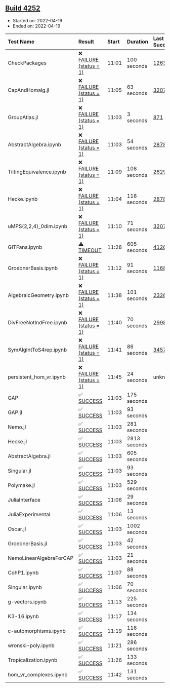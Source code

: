 ## [Build 4252](https://oscarci.mathematik.uni-kl.de/job/oscar-stable/4252/)

* Started on: 2022-04-19
* Ended on: 2022-04-19

| Test Name    | Result | Start | Duration | Last Success | First Failure |
|:-------------|:-------|:------|:---------|:-------------|:--------------|
| CheckPackages | ❌ [FAILURE (status = 1)](https://oscarci.mathematik.uni-kl.de/job/oscar-stable/4252/artifact/logs/build-4252/CheckPackages.log) | 11:01 | 100 seconds | [1263](https://oscarci.mathematik.uni-kl.de/job/oscar-stable/1263/) | [1264](https://oscarci.mathematik.uni-kl.de/job/oscar-stable/1264/) |
| CapAndHomalg.jl | ❌ [FAILURE (status = 1)](https://oscarci.mathematik.uni-kl.de/job/oscar-stable/4252/artifact/logs/build-4252/CapAndHomalg.jl.log) | 11:05 | 63 seconds | [3207](https://oscarci.mathematik.uni-kl.de/job/oscar-stable/3207/) | [3208](https://oscarci.mathematik.uni-kl.de/job/oscar-stable/3208/) |
| GroupAtlas.jl | ❌ [FAILURE (status = 1)](https://oscarci.mathematik.uni-kl.de/job/oscar-stable/4252/artifact/logs/build-4252/GroupAtlas.jl.log) | 11:03 | 3 seconds | [871](https://oscarci.mathematik.uni-kl.de/job/oscar-stable/871/) | [872](https://oscarci.mathematik.uni-kl.de/job/oscar-stable/872/) |
| AbstractAlgebra.ipynb | ❌ [FAILURE (status = 1)](https://oscarci.mathematik.uni-kl.de/job/oscar-stable/4252/artifact/logs/build-4252/AbstractAlgebra.ipynb.log) | 11:03 | 54 seconds | [2878](https://oscarci.mathematik.uni-kl.de/job/oscar-stable/2878/) | [2879](https://oscarci.mathematik.uni-kl.de/job/oscar-stable/2879/) |
| TiltingEquivalence.ipynb | ❌ [FAILURE (status = 1)](https://oscarci.mathematik.uni-kl.de/job/oscar-stable/4252/artifact/logs/build-4252/TiltingEquivalence.ipynb.log) | 11:09 | 108 seconds | [2629](https://oscarci.mathematik.uni-kl.de/job/oscar-stable/2629/) | [2630](https://oscarci.mathematik.uni-kl.de/job/oscar-stable/2630/) |
| Hecke.ipynb | ❌ [FAILURE (status = 1)](https://oscarci.mathematik.uni-kl.de/job/oscar-stable/4252/artifact/logs/build-4252/Hecke.ipynb.log) | 11:04 | 118 seconds | [2878](https://oscarci.mathematik.uni-kl.de/job/oscar-stable/2878/) | [2879](https://oscarci.mathematik.uni-kl.de/job/oscar-stable/2879/) |
| uMPS(2,2,4)_0dim.ipynb | ❌ [FAILURE (status = 1)](https://oscarci.mathematik.uni-kl.de/job/oscar-stable/4252/artifact/logs/build-4252/uMPS-2-2-4-_0dim.ipynb.log) | 11:10 | 71 seconds | [3207](https://oscarci.mathematik.uni-kl.de/job/oscar-stable/3207/) | [3208](https://oscarci.mathematik.uni-kl.de/job/oscar-stable/3208/) |
| GITFans.ipynb | ⚠ [TIMEOUT](https://oscarci.mathematik.uni-kl.de/job/oscar-stable/4252/artifact/logs/build-4252/GITFans.ipynb.log) | 11:28 | 605 seconds | [4126](https://oscarci.mathematik.uni-kl.de/job/oscar-stable/4126/) | [4127](https://oscarci.mathematik.uni-kl.de/job/oscar-stable/4127/) |
| GroebnerBasis.ipynb | ❌ [FAILURE (status = 1)](https://oscarci.mathematik.uni-kl.de/job/oscar-stable/4252/artifact/logs/build-4252/GroebnerBasis.ipynb.log) | 11:12 | 91 seconds | [1168](https://oscarci.mathematik.uni-kl.de/job/oscar-stable/1168/) | [1169](https://oscarci.mathematik.uni-kl.de/job/oscar-stable/1169/) |
| AlgebraicGeometry.ipynb | ❌ [FAILURE (status = 1)](https://oscarci.mathematik.uni-kl.de/job/oscar-stable/4252/artifact/logs/build-4252/AlgebraicGeometry.ipynb.log) | 11:38 | 101 seconds | [2326](https://oscarci.mathematik.uni-kl.de/job/oscar-stable/2326/) | [2327](https://oscarci.mathematik.uni-kl.de/job/oscar-stable/2327/) |
| DivFreeNotIndFree.ipynb | ❌ [FAILURE (status = 1)](https://oscarci.mathematik.uni-kl.de/job/oscar-stable/4252/artifact/logs/build-4252/DivFreeNotIndFree.ipynb.log) | 11:40 | 70 seconds | [2998](https://oscarci.mathematik.uni-kl.de/job/oscar-stable/2998/) | [2999](https://oscarci.mathematik.uni-kl.de/job/oscar-stable/2999/) |
| SymAlgIntToS4rep.ipynb | ❌ [FAILURE (status = 1)](https://oscarci.mathematik.uni-kl.de/job/oscar-stable/4252/artifact/logs/build-4252/SymAlgIntToS4rep.ipynb.log) | 11:41 | 86 seconds | [3457](https://oscarci.mathematik.uni-kl.de/job/oscar-stable/3457/) | [3458](https://oscarci.mathematik.uni-kl.de/job/oscar-stable/3458/) |
| persistent_hom_vr.ipynb | ❌ [FAILURE (status = 1)](https://oscarci.mathematik.uni-kl.de/job/oscar-stable/4252/artifact/logs/build-4252/persistent_hom_vr.ipynb.log) | 11:45 | 24 seconds | unknown | unknown |
| GAP | ✅ [SUCCESS](https://oscarci.mathematik.uni-kl.de/job/oscar-stable/4252/artifact/logs/build-4252/GAP.log) | 11:03 | 175 seconds |  |  |
| GAP.jl | ✅ [SUCCESS](https://oscarci.mathematik.uni-kl.de/job/oscar-stable/4252/artifact/logs/build-4252/GAP.jl.log) | 11:03 | 93 seconds |  |  |
| Nemo.jl | ✅ [SUCCESS](https://oscarci.mathematik.uni-kl.de/job/oscar-stable/4252/artifact/logs/build-4252/Nemo.jl.log) | 11:03 | 281 seconds |  |  |
| Hecke.jl | ✅ [SUCCESS](https://oscarci.mathematik.uni-kl.de/job/oscar-stable/4252/artifact/logs/build-4252/Hecke.jl.log) | 11:03 | 2813 seconds |  |  |
| AbstractAlgebra.jl | ✅ [SUCCESS](https://oscarci.mathematik.uni-kl.de/job/oscar-stable/4252/artifact/logs/build-4252/AbstractAlgebra.jl.log) | 11:03 | 605 seconds |  |  |
| Singular.jl | ✅ [SUCCESS](https://oscarci.mathematik.uni-kl.de/job/oscar-stable/4252/artifact/logs/build-4252/Singular.jl.log) | 11:03 | 93 seconds |  |  |
| Polymake.jl | ✅ [SUCCESS](https://oscarci.mathematik.uni-kl.de/job/oscar-stable/4252/artifact/logs/build-4252/Polymake.jl.log) | 11:03 | 529 seconds |  |  |
| JuliaInterface | ✅ [SUCCESS](https://oscarci.mathematik.uni-kl.de/job/oscar-stable/4252/artifact/logs/build-4252/JuliaInterface.log) | 11:06 | 29 seconds |  |  |
| JuliaExperimental | ✅ [SUCCESS](https://oscarci.mathematik.uni-kl.de/job/oscar-stable/4252/artifact/logs/build-4252/JuliaExperimental.log) | 11:06 | 13 seconds |  |  |
| Oscar.jl | ✅ [SUCCESS](https://oscarci.mathematik.uni-kl.de/job/oscar-stable/4252/artifact/logs/build-4252/Oscar.jl.log) | 11:03 | 1002 seconds |  |  |
| GroebnerBasis.jl | ✅ [SUCCESS](https://oscarci.mathematik.uni-kl.de/job/oscar-stable/4252/artifact/logs/build-4252/GroebnerBasis.jl.log) | 11:03 | 42 seconds |  |  |
| NemoLinearAlgebraForCAP | ✅ [SUCCESS](https://oscarci.mathematik.uni-kl.de/job/oscar-stable/4252/artifact/logs/build-4252/NemoLinearAlgebraForCAP.log) | 11:03 | 21 seconds |  |  |
| CohP1.ipynb | ✅ [SUCCESS](https://oscarci.mathematik.uni-kl.de/job/oscar-stable/4252/artifact/logs/build-4252/CohP1.ipynb.log) | 11:07 | 88 seconds |  |  |
| Singular.ipynb | ✅ [SUCCESS](https://oscarci.mathematik.uni-kl.de/job/oscar-stable/4252/artifact/logs/build-4252/Singular.ipynb.log) | 11:06 | 70 seconds |  |  |
| g-vectors.ipynb | ✅ [SUCCESS](https://oscarci.mathematik.uni-kl.de/job/oscar-stable/4252/artifact/logs/build-4252/g-vectors.ipynb.log) | 11:13 | 225 seconds |  |  |
| K3-16.ipynb | ✅ [SUCCESS](https://oscarci.mathematik.uni-kl.de/job/oscar-stable/4252/artifact/logs/build-4252/K3-16.ipynb.log) | 11:17 | 134 seconds |  |  |
| c-automorphisms.ipynb | ✅ [SUCCESS](https://oscarci.mathematik.uni-kl.de/job/oscar-stable/4252/artifact/logs/build-4252/c-automorphisms.ipynb.log) | 11:19 | 118 seconds |  |  |
| wronski-poly.ipynb | ✅ [SUCCESS](https://oscarci.mathematik.uni-kl.de/job/oscar-stable/4252/artifact/logs/build-4252/wronski-poly.ipynb.log) | 11:21 | 286 seconds |  |  |
| Tropicalization.ipynb | ✅ [SUCCESS](https://oscarci.mathematik.uni-kl.de/job/oscar-stable/4252/artifact/logs/build-4252/Tropicalization.ipynb.log) | 11:26 | 133 seconds |  |  |
| hom_vr_complexes.ipynb | ✅ [SUCCESS](https://oscarci.mathematik.uni-kl.de/job/oscar-stable/4252/artifact/logs/build-4252/hom_vr_complexes.ipynb.log) | 11:42 | 131 seconds |  |  |
